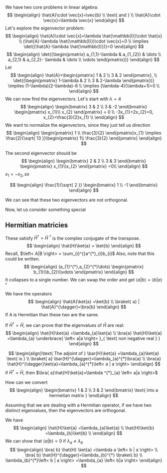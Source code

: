 We have two core problems in linear algebra:
$$
\begin{align}
\hat{A}\cdot \vec{x}=\vec{b} \\
\text{ and }   \\
\hat{A}\cdot \vec{x}=\lambda \vec{x}
\end{align}
$$
Let's explore the eigenvector problem:
$$
\begin{align}
\hat{A}\cdot \vec{x}=\lambda  \hat{\mathbb{I}}\cdot \hat{x} \\
(\hat{A}-\lambda  \hat{\mathbb{I}})\cdot \vec{x}=0 \\
\implies \det{(\hat{A}-\lambda  \hat{\mathbb{I}})}=0 
\end{align}
$$
$$
\begin{align}
\det{(\begin{pmatrix}
a_{1,1}-\lambda & a_{1_{2}}  & \dots \\
a_{2,1} & a_{2,2}- \lambda &  \dots \\
\vdots
\end{pmatrix})} 
\end{align}
$$
Let
$$
\begin{align}
\hat{A}=\begin{pmatrix}
1 & 2 \\
3 & 2
\end{pmatrix}, \\
\det{(\begin{pmatrix}
1-\lambda & 2 \\
3 & 2-\lambda
\end{pmatrix})} \implies (1-\lambda)(2-\lambda)-6 \\
\implies (\lambda-4)(\lambda+1)=0 \\ 
\end{align}
$$
We can now find the eigenvectors. Let's start with $\lambda=4$
$$
\begin{align}
\begin{bmatrix}
3 & 2 \\
3 & -2
\end{bmatrix} \begin{pmatrix}
x_{1}\\ x_{2}
\end{pmatrix} = 0 \\
-3x_{1}+2x_{2}=0, x_{2}=\frac{3}{2}x_{1} \\
\end{align}
$$
We want to normalize the eigenvectors, since they just tell us direction
$$
\begin{align}
\begin{pmatrix}
1 \\ \frac{3}{2}
\end{pmatrix}x_{1} \implies \frac{2}{\sqrt{ 13 }}\begin{pmatrix}
1\\ \frac{3}{2}
\end{pmatrix}
\end{align}
$$

The second eigenvector should be
$$
\begin{align}
\begin{bmatrix}
2 & 2 \\
3 & 3
\end{bmatrix} \begin{pmatrix}
x_{1}\\x_{2}
\end{pmatrix} =0\\
\end{align}
$$
$x_{1}=-x_{2}, so$

$$
\begin{align}
\frac{1}{\sqrt{ 2 }} \begin{bmatrix}
1 \\ -1
\end{bmatrix}
\end{align}
$$

We can see that these two eigenvectors are not orthogonal. 


Now, let us consider something special
## Hermitian matricies
These satisfy $\hat{H}^{\dagger}=\hat{H}$
$^{\dagger}$ is the complex conjugate of the transpose.
$$
\begin{align}
\hat{H}\ket{a} = \ket{b} 
\end{align}
$$
Recall, $\left< A|B \right> = \sum_{i}^{}a^{*}_{i}b_{i}$
Also, note that this could be written.
$$
\begin{align}
(a_{1}^{*},a_{2}^{*}\dots) \begin{pmatrix}
b_{1}\\b_{2}\\\vdots
\end{pmatrix}
\end{align}
$$
It collapses to a single number.
We can swap the order and get
$\left< a|b \right> = \left< b|a \right>^{*}$

We have the operators
$$
\begin{align}
\hat{A}\ket{a} =\ket{b}  \\
\braket{ a}  | \hat{A}^{\dagger}=\bra{b}  
\end{align}
$$
If A is Hermitian than these two are the same. 

If $\hat{H}^{\dagger}=\hat{H}$, we can prove that the eigenvalues of $\hat{H}$ are real:
$$
\begin{align}
\hat{H}\ket{a} =\lambda_{a}\ket{a} \\
\bra{a} \hat{H}\ket{a} =\lambda_{a} \underbrace{ \left< a|a \right> }_{ \text{ non negative real } }   
\end{align}
$$

$$
\begin{align}\text{ The adjoint of  }
\bar{H}\ket{a} =\lambda_{a}\ket{a} \text{ is } \\
\braket{ a} \bar{H}^{\dagger}=\lambda_{a}^{*}\bra{a}  \\
\bra{a} \hat{H}^{\dagger}\ket{a}=\lambda_{a}^{*}\left< a | a  \right>  
\end{align}
$$
if $\hat{H}^{\dagger}=\hat{H}$, then
$\bra{ a}\hat{H}\ket{a}=\lambda ^{*}_{a} \left< a|a \right>$

How can we convert 
$$
\begin{align}
\begin{bmatrix}
1 & 2 \\
3 & 2
\end{bmatrix} \text{ into a hermetian matrix }
\end{align}
$$

Assuming that we are dealing with a Hermitian operator, if we have two distinct eigenvalues, then the eigenvectors are orthogonal. 

We have 
$$
\begin{align}
\hat{H}\ket{a} =\lambda_{a}\ket{a} \\
\hat{H}\ket{b} =\lambda_{b}\ket{b} \\  
\end{align}
$$
We can show that $\left< a|b \right> = 0$ if $\lambda_{a}\neq \lambda_{b}$
$$
\begin{align}
\bra{ b} \hat{H} \ket{a} =\lambda a \left< b | a  \right>  \\
\bra{ b} \hat{H}^{\dagger}=\lambda_{b}^{*} \braket{ b}  \\
\lambda_{b}^{*}\left< b | a  \right> =\lambda_{a} \left< b|a \right>  
\end{align}
$$


